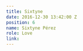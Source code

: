```yaml
---
title: Sixtyne
date: 2016-12-30 13:42:00 Z
position: 6
name: Sixtyne Pérez
role: Love
link: 
---
```


